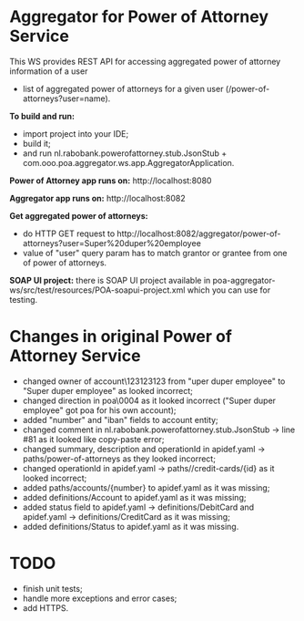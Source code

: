 # Aggregator for Power of Attorney Service
This WS provides REST API for accessing aggregated power of attorney information of a user
  - list of aggregated power of attorneys for a given user (/power-of-attorneys?user=name).

**To build and run:**
  - import project into your IDE;
  - build it;
  - and run nl.rabobank.powerofattorney.stub.JsonStub + com.ooo.poa.aggregator.ws.app.AggregatorApplication.

**Power of Attorney app runs on:** http://localhost:8080

**Aggregator app runs on:** http://localhost:8082

**Get aggregated power of attorneys:**
  - do HTTP GET request to http://localhost:8082/aggregator/power-of-attorneys?user=Super%20duper%20employee
  - value of "user" query param has to match grantor or grantee from one of power of attorneys.

**SOAP UI project:**
  there is SOAP UI project available in poa-aggregator-ws/src/test/resources/POA-soapui-project.xml
  which you can use for testing.

# Changes in original Power of Attorney Service
  - changed owner of account\123123123 from "uper duper employee" to "Super duper employee" as looked incorrect;
  - changed direction in poa\0004 as it looked incorrect ("Super duper employee" got poa for his own account);
  - added "number" and "iban" fields to account entity;
  - changed comment in nl.rabobank.powerofattorney.stub.JsonStub -> line #81 as it looked like copy-paste error;
  - changed summary, description and operationId in apidef.yaml -> paths/power-of-attorneys as they looked incorrect;
  - changed operationId in apidef.yaml -> paths//credit-cards/{id} as it looked incorrect;
  - added paths/accounts/{number} to apidef.yaml as it was missing;
  - added definitions/Account to apidef.yaml as it was missing;
  - added status field to apidef.yaml -> definitions/DebitCard and apidef.yaml -> definitions/CreditCard as it was missing;
  - added definitions/Status to apidef.yaml as it was missing.
 
# TODO
  - finish unit tests;
  - handle more exceptions and error cases;
  - add HTTPS.